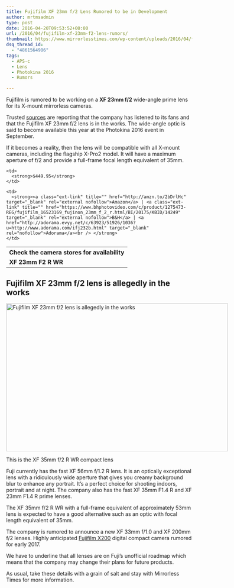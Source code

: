```yaml
---
title: Fujifilm XF 23mm f/2 Lens Rumored to be in Development
author: mrtmsadmin
type: post
date: 2016-04-20T09:53:52+00:00
url: /2016/04/fujifilm-xf-23mm-f2-lens-rumors/
thumbnail: https://www.mirrorlesstimes.com/wp-content/uploads/2016/04/fujifilm-xf-23mm-f2-lens-rumored-to-be-in-development.jpg
dsq_thread_id:
  - "4861564986"
tags:
  - APS-c
  - Lens
  - Photokina 2016
  - Rumors

---
```

Fujifilm is rumored to be working on a **XF 23mm f/2** wide-angle prime lens for its X-mount mirrorless cameras.

Trusted <a href="http://bit.ly/1YGzisG" target="_blank">sources</a> are reporting that the company has listened to its fans and that the Fujifilm XF 23mm f/2 lens is in the works. The wide-angle optic is said to become available this year at the Photokina 2016 event in September.

If it becomes a reality, then the lens will be compatible with all X-mount cameras, including the flagship X-Pro2 model. It will have a maximum aperture of f/2 and provide a full-frame focal length equivalent of 35mm.

<table  class="tableizer-table table table-hover" >
  <tr class="tableizer-firstrow">
    <th colspan="3">
      Check the camera stores for availability
    </th>
  </tr>
  
  <tr>
    <td>
      <strong>XF 23mm F2 R WR</strong>
    </td>
    
    <td>
      <strong>$449.95</strong>
    </td>
    
    <td>
      <strong><a class="ext-link" title="" href="http://amzn.to/2bDrlHc" target="_blank" rel="external nofollow">Amazon</a> | <a class="ext-link" title="" href="https://www.bhphotovideo.com/c/product/1275473-REG/fujifilm_16523169_fujinon_23mm_f_2_r.html/BI/20175/KBID/14249" target="_blank" rel="external nofollow">B&H</a> | <a href="http://adorama.evyy.net/c/63923/51926/1036?u=http://www.adorama.com/ifj232b.html" target="_blank" rel="nofollow">Adorama</a><br /> </strong>
    </td>
  </tr>
</table>

<!--more-->

## Fujifilm XF 23mm f/2 lens is allegedly in the works

<div id="attachment_145" style="width: 910px" class="wp-caption alignnone">
  <img class="wp-image-145 size-full" title="Fujifilm XF 23mm f/2 lens is allegedly in the works" src="https://i2.wp.com/www.mirrorlesstimes.com/wp-content/uploads/2016/04/fujifilm-xf-23mm-f2-lens-rumored-to-be-in-development.jpg?resize=600%2C400&#038;ssl=1" alt="Fujifilm XF 23mm f/2 lens is allegedly in the works" width="600" height="400" srcset="https://i2.wp.com/www.mirrorlesstimes.com/wp-content/uploads/2016/04/fujifilm-xf-23mm-f2-lens-rumored-to-be-in-development.jpg?w=900&ssl=1 900w, https://i2.wp.com/www.mirrorlesstimes.com/wp-content/uploads/2016/04/fujifilm-xf-23mm-f2-lens-rumored-to-be-in-development.jpg?resize=300%2C200&ssl=1 300w, https://i2.wp.com/www.mirrorlesstimes.com/wp-content/uploads/2016/04/fujifilm-xf-23mm-f2-lens-rumored-to-be-in-development.jpg?resize=768%2C512&ssl=1 768w" sizes="(max-width: 600px) 100vw, 600px" data-recalc-dims="1" />
  
  <p class="wp-caption-text">
    This is the XF 35mm f/2 R WR compact lens
  </p>
</div>

Fuji currently has the fast XF 56mm f/1.2 R lens. It is an optically exceptional lens with a ridiculously wide aperture that gives you creamy background blur to enhance any portrait. It’s a perfect choice for shooting indoors, portrait and at night. The company also has the fast XF 35mm F1.4 R and XF 23mm F1.4 R prime lenses.

The XF 35mm f/2 R WR with a full-frame equivalent of approximately 53mm lens is expected to have a good alternative such as an optic with focal length equivalent of 35mm.

The company is rumored to announce a new XF 33mm f/1.0 and XF 200mm f/2 lenses. Highly anticipated [Fujifilm X200][1] digital compact camera rumored for early 2017.

We have to underline that all lenses are on Fuji’s unofficial roadmap which means that the company may change their plans for future products.

As usual, take these details with a grain of salt and stay with Mirrorless Times for more information.

 [1]: https://www.mirrorlesstimes.com/2016/03/first-fujifilm-x200-specs/